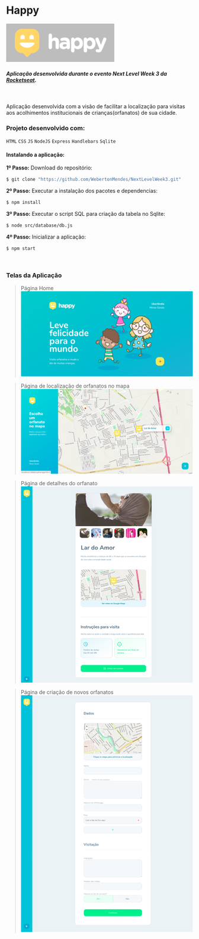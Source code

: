 # Happy

![](https://github.com/WebertonMendes/NextLevelWeek3/blob/main/screen/logo.png?raw=true)
<br>
##### Aplicação desenvolvida durante o evento Next Level Week 3 da <a href="https://rocketseat.com.br/" target="_blank">Rocketseat</a>.
<br>

Aplicação desenvolvida com a visão de facilitar a localização para visitas aos acolhimentos institucionais de crianças(orfanatos) de sua cidade.
<br>

### Projeto desenvolvido com:
`HTML` `CSS` `JS` `NodeJS` `Express` `Handlebars` `Sqlite`
<br>
#### Instalando a aplicação:

**1º Passo:** Download do repositório:
```sh
$ git clone "https://github.com/WebertonMendes/NextLevelWeek3.git"
```

**2º Passo:** Executar a instalação dos pacotes e dependencias:
```sh
$ npm install
```

**3º Passo:** Executar o script SQL para criação da tabela no Sqlite:
```sh
$ node src/database/db.js
```

**4º Passo:** Inicializar a aplicação:
```sh
$ npm start
```
<br>

### Telas da Aplicação

> Página Home
![](https://github.com/WebertonMendes/NextLevelWeek3/blob/main/screen/home.png?raw=true)<br>

> Página de localização de orfanatos no mapa
![](https://github.com/WebertonMendes/NextLevelWeek3/blob/main/screen/orphanages.png?raw=true)<br>

> Página de detalhes do orfanato
![](https://github.com/WebertonMendes/NextLevelWeek3/blob/main/screen/orphanage.png?raw=true)<br>

> Página de criação de novos orfanatos
![](https://github.com/WebertonMendes/NextLevelWeek3/blob/main/screen/create-orphanage.png?raw=true)<br>